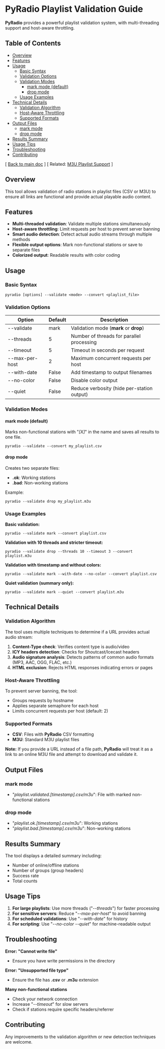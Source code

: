 # PyRadio Playlist Validation Guide

**PyRadio** provides a powerful playlist validation system, with multi-threading support and host-aware throttling.


## Table of Contents

<!-- vim-markdown-toc Marked -->

* [Overview](#overview)
* [Features](#features)
* [Usage](#usage)
    * [Basic Syntax](#basic-syntax)
    * [Validation Options](#validation-options)
    * [Validation Modes](#validation-modes)
        * [mark mode (default)](#mark-mode-(default))
        * [drop mode](#drop-mode)
    * [Usage Examples](#usage-examples)
* [Technical Details](#technical-details)
    * [Validation Algorithm](#validation-algorithm)
    * [Host-Aware Throttling](#host-aware-throttling)
    * [Supported Formats](#supported-formats)
* [Output Files](#output-files)
    * [mark mode](#mark-mode)
    * [drop mode](#drop-mode)
* [Results Summary](#results-summary)
* [Usage Tips](#usage-tips)
* [Troubleshooting](#troubleshooting)
* [Contributing](#contributing)

<!-- vim-markdown-toc -->

[ [Back to main doc](index.md#playlist-validation-support)  ] [ Related: [M3U Playlist Support](m3u.md) ]

## Overview

This tool allows validation of radio stations in playlist files (CSV or M3U) to ensure all links are functional and provide actual playable audio content.

## Features

- **Multi-threaded validation**: Validate multiple stations simultaneously
- **Host-aware throttling**: Limit requests per host to prevent server banning
- **Smart audio detection**: Detect actual audio streams through multiple methods
- **Flexible output options**: Mark non-functional stations or save to separate files
- **Colorized output**: Readable results with color coding


## Usage

### Basic Syntax

    pyradio [options] --validate <mode> --convert <playlist_file>

### Validation Options

| Option | Default | Description |
|--------|---------|-------------|
| --validate | mark | Validation mode (**mark** or **drop**) |
| --threads | 5 | Number of threads for parallel processing |
| --timeout | 5 | Timeout in seconds per request |
| --max-per-host | 2 | Maximum concurrent requests per host |
| --with-date | False | Add timestamp to output filenames |
| --no-color | False | Disable color output |
| --quiet | False | Reduce verbosity (hide per-station output) |

### Validation Modes

#### mark mode (default)
Marks non-functional stations with "*[X]*" in the name and saves all results to one file.

    pyradio --validate --convert my_playlist.csv

#### drop mode
Creates two separate files:
- **.ok**: Working stations
- **.bad**: Non-working stations

Example:

    pyradio --validate drop my_playlist.m3u

### Usage Examples

**Basic validation:**

    pyradio --validate mark --convert playlist.csv


**Validation with 10 threads and stricter timeout:**

    pyradio --validate drop --threads 10 --timeout 3 --convert playlist.m3u

**Validation with timestamp and without colors:**

    pyradio --validate mark --with-date --no-color --convert playlist.csv

**Quiet validation (summary only):**

    pyradio --validate mark --quiet --convert playlist.m3u

## Technical Details

### Validation Algorithm

The tool uses multiple techniques to determine if a URL provides actual audio stream:

1. **Content-Type check**: Verifies content type is audio/video
2. **ICY headers detection**: Checks for Shoutcast/Icecast headers
3. **Audio signature analysis**: Detects patterns of common audio formats (MP3, AAC, OGG, FLAC, etc.)
4. **HTML exclusion**: Rejects HTML responses indicating errors or pages

### Host-Aware Throttling

To prevent server banning, the tool:
- Groups requests by hostname
- Applies separate semaphore for each host
- Limits concurrent requests per host (default: 2)

### Supported Formats

- **CSV**: Files with **PyRadio** CSV formatting
- **M3U**: Standard M3U playlist files

**Note:** If you provide a URL instead of a file path, **PyRadio** will treat it as a link to an online M3U file and attempt to download and validate it.

## Output Files

### mark mode
- "*playlist.validated.[timestamp].csv/m3u*": File with marked non-functional stations

### drop mode
- "*playlist.ok.[timestamp].csv/m3u*": Working stations
- "*playlist.bad.[timestamp].csv/m3u*": Non-working stations

## Results Summary

The tool displays a detailed summary including:

- Number of online/offline stations
- Number of groups (group headers)
- Success rate
- Total counts

## Usage Tips

1. **For large playlists**: Use more threads ("*--threads*") for faster processing
2. **For sensitive servers**: Reduce "*--max-per-host*" to avoid banning
3. **For scheduled validations**: Use "*--with-date*" for history
4. **For scripting**: Use "*--no-color --quiet*" for machine-readable output

## Troubleshooting

**Error: "Cannot write file"**
- Ensure you have write permissions in the directory

**Error: "Unsupported file type"**
- Ensure the file has **.csv** or **.m3u** extension

**Many non-functional stations**
- Check your network connection
- Increase "*--timeout*" for slow servers
- Check if stations require specific headers/referrer

## Contributing

Any improvements to the validation algorithm or new detection techniques are welcome.
